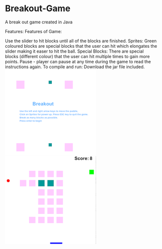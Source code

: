 # Breakout-Game
A break out game created in Java

Features:
Features of Game:

Use the slider to hit blocks until all of the blocks are finished.
Sprites: Green coloured blocks are special blocks that the user can hit which elongates the slider making it easer to hit the ball.
Special Blocks: There are special blocks (different colour) that the user can hit multiple times to gain more points.
Pause - player can pause at any time during the game to read the instructions again.
To compile and run: Download the jar file included.
![](https://github.com/Nv1298/Breakout-Game/blob/master/Screen%20Shot%202019-11-08%20at%2010.35.09%20PM.png)
</br>
![](https://github.com/Nv1298/Breakout-Game/blob/master/Screen%20Shot%202019-11-08%20at%2010.39.34%20PM.png)
